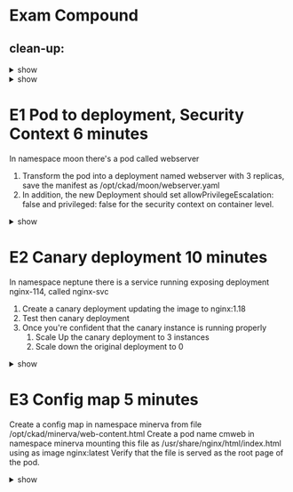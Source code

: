 # Exam Compound


## clean-up:
<details><summary>show</summary>
<p>

```bash
# E1
rm -f /opt/ckad/moon/*

kubectl delete ns moon

# E2
rm -f /opt/ckad/neptune/*
kubectl delete ns moon

# E3
rm -f /opt/ckad/minerva/*
kubectl delete ns minerva
```
</p>
</details>


<details><summary>show</summary>
<p>

## Setup:
```bash
# E1
mkdir -p /opt/ckad/moon/

kubectl create ns moon

cat << EOF > /opt/ckad/moon/webserver-pod.yaml
apiVersion: v1
kind: Pod
metadata:
  creationTimestamp: null
  labels:
    id: webserver
  name: webserver
  namespace: moon
spec:
  containers:
  - image: nginx
    name: webserver
    resources: {}
  dnsPolicy: ClusterFirst
  restartPolicy: Always
status: {}
EOF

kubectl apply -f /opt/ckad/moon/webserver-pod.yaml

# E2
mkdir -p /opt/ckad/neptune/
kubectl create ns neptune

cat << EOF > /opt/ckad/neptune/nginx-114.yaml
apiVersion: apps/v1
kind: Deployment
metadata:
  creationTimestamp: null
  labels:
    app: nginx-114
    service: webserver
  name: nginx-114
spec:
  replicas: 3
  selector:
    matchLabels:
      app: nginx-114
  strategy: {}
  template:
    metadata:
      creationTimestamp: null
      labels:
        service: webserver
        app: nginx-114
    spec:
      containers:
      - image: nginx:1.14
        name: nginx
        ports:
        - containerPort: 80
        resources: {}
status: {}
EOF

kubectl -n neptune apply -f /opt/ckad/neptune/nginx-114.yaml
kubectl -n neptune expose deploy nginx-114 --port=80

# E3
mkdir -p /opt/ckad/minerva/
kubectl create ns minerva

cat << EOF > /opt/ckad/minerva/home-page1.html
<!DOCTYPE html>
<html>
<head>
    <title>Welcome to deploy version 1</title>
    <style>
        html { color-scheme: light dark; }
        body { width: 35em; margin: 0 auto;
            font-family: Tahoma, Verdana, Arial, sans-serif; }
    </style>
</head>
<body>
<h1>Welcome to deploy version 1</h1>
<p><em>Thank you for using nginx.</em></p>
</body>
</html>
EOF

cat << EOF > /opt/ckad/minerva/home-page2.html
<!DOCTYPE html>
<html>
<head>
    <title>Welcome to deploy version 1</title>
    <style>
        html { color-scheme: light dark; }
        body { width: 35em; margin: 0 auto;
            font-family: Tahoma, Verdana, Arial, sans-serif; }
    </style>
</head>
<body>
<h1>Welcome to deploy version 1</h1>
<p><em>Thank you for using nginx.</em></p>
</body>
</html>
EOF
```


</p>
</details>


# E1 Pod to deployment, Security Context 6 minutes
In namespace moon there's a pod called webserver
1. Transform the pod into a deployment named webserver with 3 replicas, save the manifest as /opt/ckad/moon/webserver.yaml 
2. In addition, the new Deployment should set allowPrivilegeEscalation: false and privileged: false for the security context on container level.


<details><summary>show</summary>
<p>

</p>
</details>


# E2 Canary deployment 10 minutes
In namespace neptune there is a service running exposing deployment nginx-114, called nginx-svc
1. Create a canary deployment updating the image to nginx:1.18
2. Test then canary deployment 
3. Once you're confident that the canary instance is running properly
    1. Scale Up the canary deployment to 3 instances
    2. Scale down the original deployment to 0

<details><summary>show</summary>
<p>


</p>
</details>


# E3 Config map 5 minutes
Create a config map in namespace minerva from file /opt/ckad/minerva/web-content.html
Create a pod name cmweb in namespace minerva mounting this file as /usr/share/nginx/html/index.html using as image nginx:latest
Verify that the file is served as the root page of the pod.

<details><summary>show</summary>
<p>


</p>
</details>



